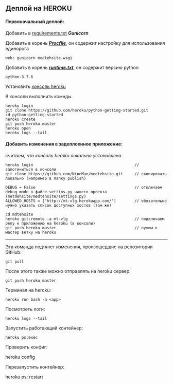 ## Деплой на HEROKU

#### Первоначальный деплой:

Добавить в [requirements.txt](https://github.com/NineMan/medtehsite/blob/master/requirements.txt) ***Gunicorn***

    
Добавить в корень ***[Procfile](https://github.com/NineMan/medtehsite/blob/master/Procfile)***, он содержит настройку для использования единорога 


    web: gunicorn medtehsite.wsgi
    

Добавить в корень ***[runtime.txt](https://github.com/NineMan/medtehsite/blob/master/runtime.txt)***, он содержит версию python
    
    
    python-3.7.6
    

Установить [консоль heroku](https://devcenter.heroku.com/articles/getting-started-with-python#set-up)

В консоли выполнить комнды

    heroku login
    git clone https://github.com/heroku/python-getting-started.git
    cd python-getting-started
    heroku create
    git push heroku master
    heroku open
    heroku logs --tail


#### Добавить изменения в задеплоенное приложение:

*считаем, что консоль heroku локально установлена*

    heroku login                                            // залогиниться в консоли
    git clone https://github.com/NineMan/medtehsite.git     // скопировать локально (например в папку publish)

    DEBUG = False                                           // отключаем debug mode в файле settins.py нашего проекта (metdehsite/medtehsite/settings.py)
    ALLOWED_HOSTS = ['http://mt-vlg.herokuapp.com/']        // обязательно нужно указать список доступных хостов (там же)

    cd mdtehsite
    heroku git:remote -a mt-vlg                             // подключаем репу к приложению на heroku (в консоли)
    git push heroku master                                  // пушим в мастер ветку на heroku

---

Эта команда подтянет изменения, произошедшие на репозитории GitHub:

    git pull    

После этого также можно отправлять на heroku сервер:
    
    git push heroku master

Терминал на heroku:

    heroku run bash -a <app>

Посмотреть логи:

    heroku logs --tail

Запустить работающий контейнер:
    
    heroku ps:exec

Проверить конфиг:

   heroku config

Перезапустить контейнер:

   heroku ps: restart
